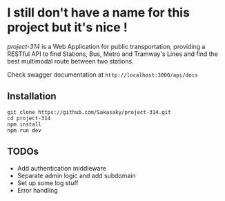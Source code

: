 # I still don't have a name for this project but it's nice !

*project-314* is a Web Application for public transportation, providing a RESTful API to find Stations, Bus, Metro and Tramway's Lines and find the best multimodal route between two stations.


Check swagger documentation at `http://localhost:3000/api/docs`

## Installation
```
git clone https://github.com/Sakasaky/project-314.git
cd project-314
npm install
npm run dev
```

## TODOs
* Add authentication middleware
* Separate admin logic and add subdomain
* Set up some log stuff
* Error handling
